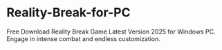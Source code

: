 # Reality-Break-for-PC
Free Download Reality Break Game Latest Version 2025 for Windows PC. Engage in intense combat and endless customization.
